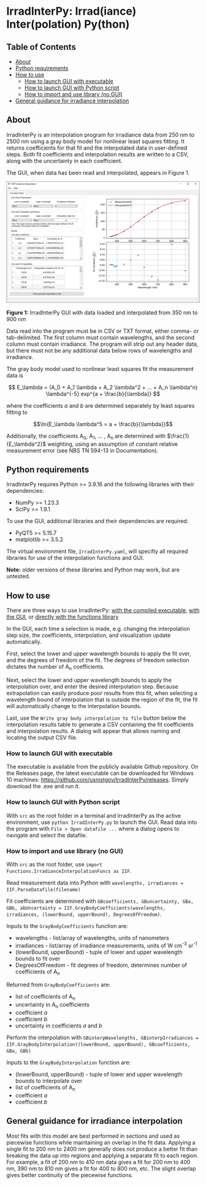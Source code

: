 # IrradInterPy: Irrad(iance) Inter(polation) Py(thon)
## Table of Contents
* [About](#about)
* [Python requirements](#requirements)
* [How to use](#howToUse)
    - [How to launch GUI with executable](#launchExe)
    - [How to launch GUI with Python script](#launchGUI)
    - [How to import and use library (no GUI)](#useLibrary)
* [General guidance for irradiance interpolation](#guidance)

## About <a class="anchor" id=about></a>
IrradInterPy is an interpolation program for irradiance data from 250 nm to 2500 nm using a gray body model for nonlinear least squares fitting. It returns coefficients for that fit and the interpolated data in user-defined steps. Both fit coefficients and interpolation results are written to a CSV, along with the uncertainty in each coefficient.

The GUI, when data has been read and interpolated, appears in Figure 1.

<p align="center">
    <img src=images/Main-350to900.png>
    <figcaption><b>Figure 1:</b> IrradInterPy GUI with data loaded and interpolated from 350 nm to 900 nm</figcaption>
</p>

Data read into the program must be in CSV or TXT format, either comma- or tab-delimited. The first column must contain wavelengths, and the second column must contain irradiance. The program will strip out any header data, but there must not be any additional data below rows of wavelengths and irradiance.

The gray body model used to nonlinear least squares fit the measurement data is 

 $$ E_\lambda = (A_0 + A_1 \lambda + A_2 \lambda^2 + ... + A_n \lambda^n) \lambda^{-5} exp^{a + \frac{b}{\lambda}} $$

where the coefficients $a$ and $b$ are determined separately by least squares fitting to

$$\ln{E_\lambda \lambda^5 = a + \frac{b}{\lambda}}$$

Additionally, the coefficients A<sub>0</sub>, A<sub>1</sub>, ... , A<sub>n</sub> are determined with $\frac{1}{E_\lambda^2}$ weighting, using an assumption of constant relative measurement error (see NBS TN 594-13 in Documentation).

## Python requirements <a class="anchor" id=requirements></a>
IrradInterPy requires Python >= 3.9.16 and the following libraries with their dependencies:
* NumPy >= 1.23.3
* SciPy >= 1.9.1

To use the GUI, additional libraries and their dependencies are required:
* PyQT5 >= 5.15.7
* matplotlib >= 3.5.2

The virtual environment file, `IrradInterPy.yaml`, will specifiy all required libraries for use of the interpolation functions and GUI.

**Note:** older versions of these libraries and Python may work, but are untested.

## How to use<a class="anchor" id=howToUse></a>
There are three ways to use IrradInterPy: [with the compiled executable](#launchExe), [with the GUI](#launchGUI), or [directly with the functions library](#useLibrary)

In the GUI, each time a selection is made, e.g. changing the interpolation step size, the coefficients, interpolation, and visualization update automatically.

First, select the lower and upper wavelength bounds to apply the fit over, and the degrees of freedom of the fit. The degrees of freedom selection dictates the number of A<sub>n</sub> coefficients.

Next, select the lower and upper wavelength bounds to apply the interpolation over, and enter the desired interpolation step. Because extrapolation can easily produce poor results from this fit, when selecting a wavelength bound of interpolation that is outside the region of the fit, the fit will automatically change to the interpolation bounds.

Last, use the `Write gray body interpolation to file` button below the interpolation results table to generate a CSV containing the fit coefficients and interpolation results. A dialog will appear that allows naming and locating the output CSV file.

### How to launch GUI with executable <a class="anchor" id=launchExe></a>
The executable is available from the publicly available Github repository. On the Releases page, the latest executable can be downloaded for Windows 10 machines: https://github.com/usnistgov/IrradInterPy/releases. Simply download the .exe and run it.

### How to launch GUI with Python script <a class="anchor" id=launchGUI></a>
With `src` as the root folder in a terminal and IrradInterPy as the active environment, use `python IrradInterPy.py` to launch the GUI. Read data into the program with `File > Open datafile ...` where a dialog opens to navigate and select the datafile.

### How to import and use library (no GUI) <a class="anchor" id=useLibrary></a>
With `src` as the root folder, use `import Functions.IrradianceInterpolationFuncs as IIF`. 

Read measurement data into Python with `wavelengths, irradiances = IIF.ParseDatafile(filename)`

Fit coefficients are determined with `GBcoefficients, GBuncertainty, GBa, GBb, abUncertainty = IIF.GrayBodyCoefficients(wavelengths, irradiances, (lowerBound, upperBound), DegreesOfFreedom)`. 

Inputs to the `GrayBodyCoefficients` function are:
* wavelengths - list/array of wavelengths, units of nanometers
* irradiances - list/array of irradiance measurements, units of W cm<sup>-3</sup> sr<sup>-1</sup>
* (lowerBound, upperBound) - tuple of lower and upper wavelength bounds to fit over
* DegreesOfFreedom - fit degrees of freedom, determines number of coefficients of A<sub>n</sub>

Returned from `GrayBodyCoefficients` are:
* list of coefficients of A<sub>n</sub>
* uncertainty in A<sub>n</sub> coefficients
* coefficient $a$
* coefficient $b$
* uncertainty in coefficients $a$ and $b$

Perform the interpolation with `GBinterpWavelengths, GBinterpIrradiances = IIF.GrayBodyInterpolation((lowerBound, upperBound), GBcoefficients, GBa, GBb)`

Inputs to the `GrayBodyInterpolation` function are:
* (lowerBound, upperBound) - tuple of lower and upper wavelength bounds to interpolate over
 * list of coefficients of A<sub>n</sub>
 * coefficient $a$
 * coefficient $b$

 ## General guidance for irradiance interpolation <a class="anchor" id=guidance></a>
 Most fits with this model are best performed in sections and used as piecewise functions while maintaining an overlap in the fit data. Applying a single fit to 200 nm to 2400 nm generally does not produce a better fit than breaking the data up into regions and applying a separate fit to each region. For example, a fit of 200 nm to 410 nm data gives a fit for 200 nm to 400 nm, 390 nm to 810 nm gives a fit for 400 to 800 nm, etc. The slight overlap gives better continuity of the piecewise functions.